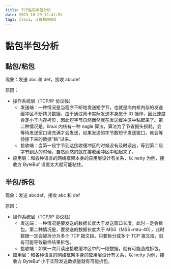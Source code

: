 ```yaml
---
title: TCP黏包半包分析
date: 2023-10-29 12:41:51
tags: [Java, 计算机网络]
---
```


# 黏包半包分析

## 黏包/粘包

现象：发送 abc 和 def，接收 abcdef

原因：

- 操作系统层（TCP/IP 协议栈）
  - 发送端：一种情况是当程序不断地发送短字节，也就是向内核内存的发送缓冲区不断拷贝数据，由于通过网卡实际发送本身属于 IO 操作，因此速度肯定小于内存拷贝，因此短字节自然而然就在发送缓冲区中粘起来了。第二种情况是，linux 内核有一种 nagle 算法，算法为了节省报头损耗，会等待发送窗口填充满才会发送，如果发送的字节数短于发送窗口，就会等待接下来的数据“粘”过来。
  - 接收端：当第一段字节到达接收缓冲区的时候没有及时读出，等到第二段字节到达的时候，自然而然的就在接收缓冲区中粘起来了。
- 应用层：和各种语言的网络框架本身的应用层设计有关系，以 netty 为例，接收方 ByteBuf 设置太大就可能粘住。

## 半包/拆包

现象：发送 abcdef，接收 abc 和 def

原因：

- 操作系统层（TCP/IP 协议栈）
  - 发送端：一种情况是要发送的数据长度大于发送窗口长度，此时一定会拆包。第二种情况是，要发送的数据长度大于 MSS（MSS=mtu-40），此时数据一定会被拆分为多个 TCP 报文段，只要拆分成多个 TCP 报文段，就有可能导致最终结果拆包。
  - 接收端：如果一次只读出接收缓冲区中的一段数据，就有可能造成拆包。
- 应用层：和各种语言的网络框架本身的应用层设计有关系，以 netty 为例，接收方 ByteBuf 小于实际发送数据量就有可能拆包。

